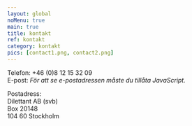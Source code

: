 ```yaml
---
layout: global
noMenu: true
main: true
title: kontakt
ref: kontakt
category: kontakt
pics: [contact1.png, contact2.png]
---
```


Telefon&#58; +46 (0)8 12 15 32 09  
E-post&#58; <SCRIPT TYPE="text/javascript"><!--
emailE='dilettant.se'
emailE=('admin' + '@' + emailE)
document.write('<A href="mailto:' + emailE + '">' + emailE + '</a>')//--> </script><NOSCRIPT>*För att se e-postadressen måste du tillåta JavaScript.*</NOSCRIPT>

Postadress:  
Dilettant AB (svb)  
Box 20148  
104 60 Stockholm  

